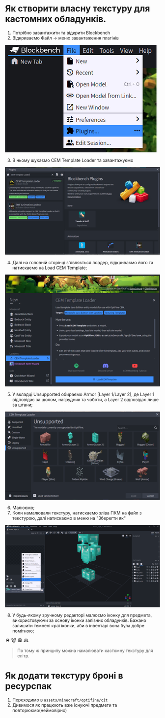 # Як створити власну текстуру для кастомних обладунків.

 1. Потрібно завантажити та відкрити Blockbench
 2. Відкриваємо Файл -> меню завантаження плагінів
 
 ![image](images//armor/1.jpg)

 3. В ньому шукаємо CEM Template Loader та завантажуємо
 
 ![image](images//armor/2.png)

 4. Далі на головній сторінці з'являється лоадер, відкриваємо його та натискаємо на Load CEM Template;
 
 ![image](images//armor/3.png)

 5. У вкладці Unsupported обираємо Armor [Layer 1/Layer 2], де Layer 1 відповідає за шолом, нагрудник та чоботи, а Layer 2 відповідає лише за штани;
 
 ![image](images//armor/4.png)

 6. Малюємо;
 7. Коли намалювали текстуру, натискаємо зліва ПКМ на файл з текстурою, далі натискаємо в меню на "Зберегти як"
 
 ![image](images//armor/5.png)
 
 8. У будь-якому зручному редакторі малюємо іконку для предмета, використовуючи за основу іконки залізних обладунків. Бажано залишити темнені краї іконки, аби в інвентарі вона була добре помітною;

![iron_helmet](images//armor/iron_helmet.png)
![iron_chestplate](images//armor/iron_chestplate.png)
![iron_leggings](images//armor/iron_leggings.png)
![iron_boots](images//armor/iron_boots.png)

> По тому ж принципу можна намалювати кастомну текстуру для елітр.

# Як додати текстуру броні в ресурспак
 1. Переходимо в `assets/minecraft/optifine/cit`
 2. Дивимося як працюють вже існуючі предмети та повторюємо(неймовірно)